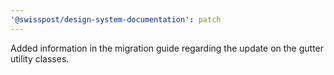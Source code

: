 ```yaml
---
'@swisspost/design-system-documentation': patch
---
```


Added information in the migration guide regarding the update on the gutter utility classes.
